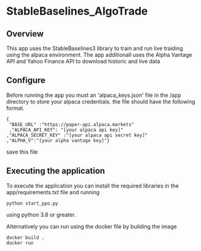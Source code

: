 # StableBaselines_AlgoTrade

## Overview 
This app uses the StableBaselines3 library to train and run live traiding using the alpaca environment. The app additionall uses the Alpha Vantage API and Yahoo Finance API to download historic and live data 

## Configure
Before running the app you must an 'alpaca_keys.json' file in the /app directory to store your alpaca credentials. the file should have the following format.
```
{
 "BASE_URL" :"https://paper-api.alpaca.markets"
 ,"ALPACA_API_KEY": "[your alpaca api key]"
,"ALPACA_SECRET_KEY" :"[your alpaca api secret key]"
,"ALPHA_V":"[your alpha vantage key]"}
```
save this file 

## Executing the application
To execute the application you can install the required libraries in the app/requirements.txt file and running
```
python start_ppo.py
```
using python 3.8 or greater.

Alternatively you can run using the docker file by building the image
```
docker build . 
docker run
```
